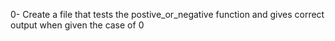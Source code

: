 0- Create a file that tests the postive_or_negative function and gives correct output when given the case of 0
